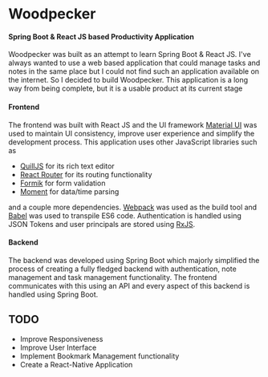# Woodpecker
#### Spring Boot & React JS based Productivity Application

Woodpecker was built as an attempt to learn Spring Boot & React JS. I've always wanted to use a web based application
that could manage tasks and notes in the same place but I could not find such an application available on the internet.
So I decided to build Woodpecker. This application is a long way from being complete, but it is a usable product 
at its current stage

#### Frontend

The frontend was built with React JS and the UI framework [Material UI](https://material.io/) was used to maintain UI consistency,
improve user experience and simplify the development process. This application uses other JavaScript libraries such as 
* [QuillJS](https://quilljs.com) for its rich text editor
* [React Router]() for its routing functionality
* [Formik](https://github.com/jaredpalmer/formik) for form validation
* [Moment](http://momentjs.com) for data/time parsing

and a couple more dependencies.
[Webpack](https://webpack.js.org/) was used as the build tool and [Babel](https://babeljs.io/) was used to transpile ES6 code.
Authentication is handled using JSON Tokens and user principals are stored using [RxJS](https://github.com/ReactiveX/rxjs).

#### Backend

The backend was developed using Spring Boot which majorly simplified the process of creating a fully fledged backend with 
authentication, note management and task management functionality. The frontend communicates with this using an API and every
aspect of this backend is handled using Spring Boot.


## TODO

* Improve Responsiveness
* Improve User Interface
* Implement Bookmark Management functionality
* Create a React-Native Application
